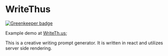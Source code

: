# WriteThus 

[![Greenkeeper badge](https://badges.greenkeeper.io/axtscz/writethus.svg)](https://greenkeeper.io/)

Example demo at [WriteTh.us](writeth.us);

This is a creative writing prompt generator. It is written in react and utilizes server side rendering.